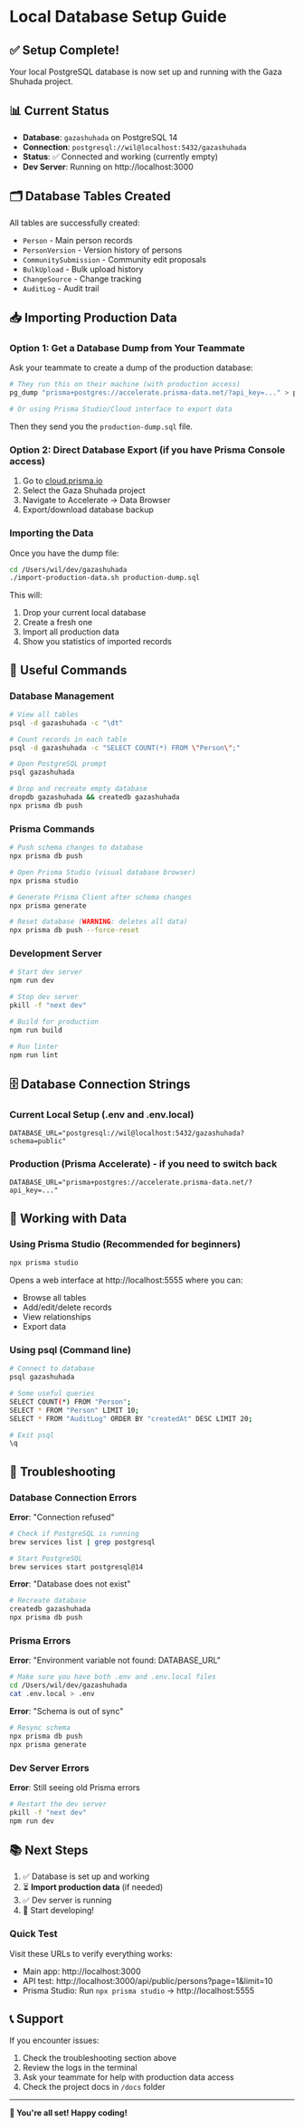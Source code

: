 # Local Database Setup Guide

## ✅ Setup Complete!

Your local PostgreSQL database is now set up and running with the Gaza Shuhada project.

## 📊 Current Status

- **Database**: `gazashuhada` on PostgreSQL 14
- **Connection**: `postgresql://wil@localhost:5432/gazashuhada`
- **Status**: ✅ Connected and working (currently empty)
- **Dev Server**: Running on http://localhost:3000

## 🗂️ Database Tables Created

All tables are successfully created:
- `Person` - Main person records
- `PersonVersion` - Version history of persons
- `CommunitySubmission` - Community edit proposals
- `BulkUpload` - Bulk upload history
- `ChangeSource` - Change tracking
- `AuditLog` - Audit trail

## 📥 Importing Production Data

### Option 1: Get a Database Dump from Your Teammate

Ask your teammate to create a dump of the production database:

```bash
# They run this on their machine (with production access)
pg_dump "prisma+postgres://accelerate.prisma-data.net/?api_key=..." > production-dump.sql

# Or using Prisma Studio/Cloud interface to export data
```

Then they send you the `production-dump.sql` file.

### Option 2: Direct Database Export (if you have Prisma Console access)

1. Go to [cloud.prisma.io](https://cloud.prisma.io/)
2. Select the Gaza Shuhada project
3. Navigate to Accelerate → Data Browser
4. Export/download database backup

### Importing the Data

Once you have the dump file:

```bash
cd /Users/wil/dev/gazashuhada
./import-production-data.sh production-dump.sql
```

This will:
1. Drop your current local database
2. Create a fresh one
3. Import all production data
4. Show you statistics of imported records

## 🔧 Useful Commands

### Database Management

```bash
# View all tables
psql -d gazashuhada -c "\dt"

# Count records in each table
psql -d gazashuhada -c "SELECT COUNT(*) FROM \"Person\";"

# Open PostgreSQL prompt
psql gazashuhada

# Drop and recreate empty database
dropdb gazashuhada && createdb gazashuhada
npx prisma db push
```

### Prisma Commands

```bash
# Push schema changes to database
npx prisma db push

# Open Prisma Studio (visual database browser)
npx prisma studio

# Generate Prisma Client after schema changes
npx prisma generate

# Reset database (WARNING: deletes all data)
npx prisma db push --force-reset
```

### Development Server

```bash
# Start dev server
npm run dev

# Stop dev server
pkill -f "next dev"

# Build for production
npm run build

# Run linter
npm run lint
```

## 🗄️ Database Connection Strings

### Current Local Setup (.env and .env.local)
```
DATABASE_URL="postgresql://wil@localhost:5432/gazashuhada?schema=public"
```

### Production (Prisma Accelerate) - if you need to switch back
```
DATABASE_URL="prisma+postgres://accelerate.prisma-data.net/?api_key=..."
```

## 📝 Working with Data

### Using Prisma Studio (Recommended for beginners)

```bash
npx prisma studio
```

Opens a web interface at http://localhost:5555 where you can:
- Browse all tables
- Add/edit/delete records
- View relationships
- Export data

### Using psql (Command line)

```bash
# Connect to database
psql gazashuhada

# Some useful queries
SELECT COUNT(*) FROM "Person";
SELECT * FROM "Person" LIMIT 10;
SELECT * FROM "AuditLog" ORDER BY "createdAt" DESC LIMIT 20;

# Exit psql
\q
```

## 🚨 Troubleshooting

### Database Connection Errors

**Error**: "Connection refused"
```bash
# Check if PostgreSQL is running
brew services list | grep postgresql

# Start PostgreSQL
brew services start postgresql@14
```

**Error**: "Database does not exist"
```bash
# Recreate database
createdb gazashuhada
npx prisma db push
```

### Prisma Errors

**Error**: "Environment variable not found: DATABASE_URL"
```bash
# Make sure you have both .env and .env.local files
cd /Users/wil/dev/gazashuhada
cat .env.local > .env
```

**Error**: "Schema is out of sync"
```bash
# Resync schema
npx prisma db push
npx prisma generate
```

### Dev Server Errors

**Error**: Still seeing old Prisma errors
```bash
# Restart the dev server
pkill -f "next dev"
npm run dev
```

## 📚 Next Steps

1. ✅ Database is set up and working
2. ⏳ **Import production data** (if needed)
3. ✅ Dev server is running
4. 🚀 Start developing!

### Quick Test

Visit these URLs to verify everything works:

- Main app: http://localhost:3000
- API test: http://localhost:3000/api/public/persons?page=1&limit=10
- Prisma Studio: Run `npx prisma studio` → http://localhost:5555

## 📞 Support

If you encounter issues:
1. Check the troubleshooting section above
2. Review the logs in the terminal
3. Ask your teammate for help with production data access
4. Check the project docs in `/docs` folder

---

**🎉 You're all set! Happy coding!**

